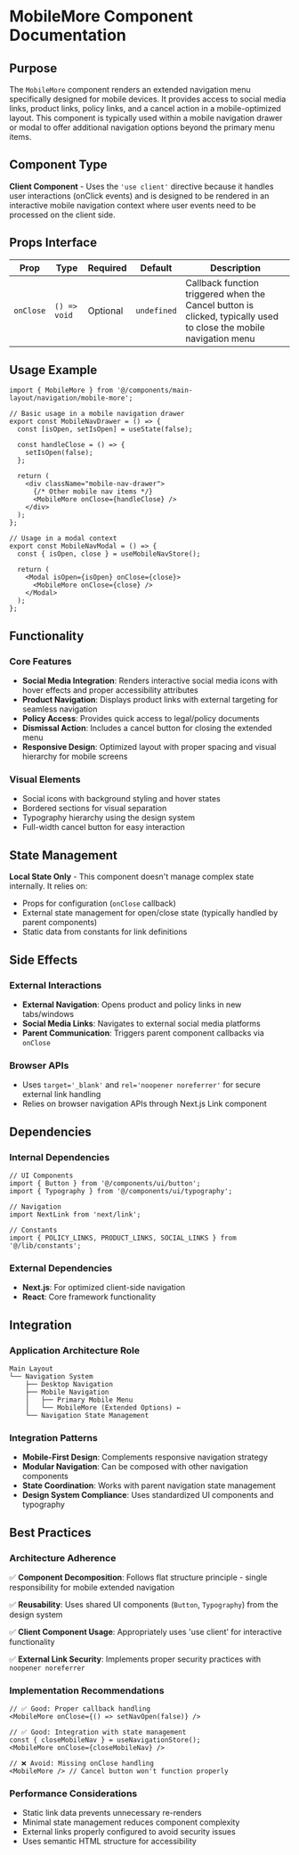 # MobileMore Component Documentation

## Purpose

The `MobileMore` component renders an extended navigation menu specifically designed for mobile devices. It provides access to social media links, product links, policy links, and a cancel action in a mobile-optimized layout. This component is typically used within a mobile navigation drawer or modal to offer additional navigation options beyond the primary menu items.

## Component Type

**Client Component** - Uses the `'use client'` directive because it handles user interactions (onClick events) and is designed to be rendered in an interactive mobile navigation context where user events need to be processed on the client side.

## Props Interface

| Prop | Type | Required | Default | Description |
|------|------|----------|---------|-------------|
| `onClose` | `() => void` | Optional | `undefined` | Callback function triggered when the Cancel button is clicked, typically used to close the mobile navigation menu |

## Usage Example

```tsx
import { MobileMore } from '@/components/main-layout/navigation/mobile-more';

// Basic usage in a mobile navigation drawer
export const MobileNavDrawer = () => {
  const [isOpen, setIsOpen] = useState(false);

  const handleClose = () => {
    setIsOpen(false);
  };

  return (
    <div className="mobile-nav-drawer">
      {/* Other mobile nav items */}
      <MobileMore onClose={handleClose} />
    </div>
  );
};

// Usage in a modal context
export const MobileNavModal = () => {
  const { isOpen, close } = useMobileNavStore();

  return (
    <Modal isOpen={isOpen} onClose={close}>
      <MobileMore onClose={close} />
    </Modal>
  );
};
```

## Functionality

### Core Features

- **Social Media Integration**: Renders interactive social media icons with hover effects and proper accessibility attributes
- **Product Navigation**: Displays product links with external targeting for seamless navigation
- **Policy Access**: Provides quick access to legal/policy documents
- **Dismissal Action**: Includes a cancel button for closing the extended menu
- **Responsive Design**: Optimized layout with proper spacing and visual hierarchy for mobile screens

### Visual Elements

- Social icons with background styling and hover states
- Bordered sections for visual separation
- Typography hierarchy using the design system
- Full-width cancel button for easy interaction

## State Management

**Local State Only** - This component doesn't manage complex state internally. It relies on:
- Props for configuration (`onClose` callback)
- External state management for open/close state (typically handled by parent components)
- Static data from constants for link definitions

## Side Effects

### External Interactions

- **External Navigation**: Opens product and policy links in new tabs/windows
- **Social Media Links**: Navigates to external social media platforms
- **Parent Communication**: Triggers parent component callbacks via `onClose`

### Browser APIs

- Uses `target='_blank'` and `rel='noopener noreferrer'` for secure external link handling
- Relies on browser navigation APIs through Next.js Link component

## Dependencies

### Internal Dependencies

```tsx
// UI Components
import { Button } from '@/components/ui/button';
import { Typography } from '@/components/ui/typography';

// Navigation
import NextLink from 'next/link';

// Constants
import { POLICY_LINKS, PRODUCT_LINKS, SOCIAL_LINKS } from '@/lib/constants';
```

### External Dependencies

- **Next.js**: For optimized client-side navigation
- **React**: Core framework functionality

## Integration

### Application Architecture Role

```
Main Layout
└── Navigation System
    ├── Desktop Navigation
    ├── Mobile Navigation
    │   ├── Primary Mobile Menu
    │   └── MobileMore (Extended Options) ←
    └── Navigation State Management
```

### Integration Patterns

- **Mobile-First Design**: Complements responsive navigation strategy
- **Modular Navigation**: Can be composed with other navigation components
- **State Coordination**: Works with parent navigation state management
- **Design System Compliance**: Uses standardized UI components and typography

## Best Practices

### Architecture Adherence

✅ **Component Decomposition**: Follows flat structure principle - single responsibility for mobile extended navigation

✅ **Reusability**: Uses shared UI components (`Button`, `Typography`) from the design system

✅ **Client Component Usage**: Appropriately uses 'use client' for interactive functionality

✅ **External Link Security**: Implements proper security practices with `noopener noreferrer`

### Implementation Recommendations

```tsx
// ✅ Good: Proper callback handling
<MobileMore onClose={() => setNavOpen(false)} />

// ✅ Good: Integration with state management
const { closeMobileNav } = useNavigationStore();
<MobileMore onClose={closeMobileNav} />

// ❌ Avoid: Missing onClose handling
<MobileMore /> // Cancel button won't function properly
```

### Performance Considerations

- Static link data prevents unnecessary re-renders
- Minimal state management reduces component complexity
- External links properly configured to avoid security issues
- Uses semantic HTML structure for accessibility